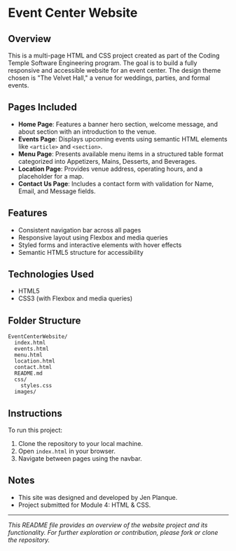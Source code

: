 # Event Center Website

## Overview

This is a multi-page HTML and CSS project created as part of the Coding Temple Software Engineering program. The goal is to build a fully responsive and accessible website for an event center. The design theme chosen is "The Velvet Hall," a venue for weddings, parties, and formal events.

## Pages Included

* **Home Page**: Features a banner hero section, welcome message, and about section with an introduction to the venue.
* **Events Page**: Displays upcoming events using semantic HTML elements like `<article>` and `<section>`.
* **Menu Page**: Presents available menu items in a structured table format categorized into Appetizers, Mains, Desserts, and Beverages.
* **Location Page**: Provides venue address, operating hours, and a placeholder for a map.
* **Contact Us Page**: Includes a contact form with validation for Name, Email, and Message fields.

## Features

* Consistent navigation bar across all pages
* Responsive layout using Flexbox and media queries
* Styled forms and interactive elements with hover effects
* Semantic HTML5 structure for accessibility

## Technologies Used

* HTML5
* CSS3 (with Flexbox and media queries)

## Folder Structure

```
EventCenterWebsite/
  index.html
  events.html
  menu.html
  location.html
  contact.html
  README.md
  css/
    styles.css
  images/
```

## Instructions

To run this project:

1. Clone the repository to your local machine.
2. Open `index.html` in your browser.
3. Navigate between pages using the navbar.

## Notes

* This site was designed and developed by Jen Planque.
* Project submitted for Module 4: HTML & CSS.

---

*This README file provides an overview of the website project and its functionality. For further exploration or contribution, please fork or clone the repository.*
